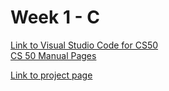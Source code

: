 # Week 1 - C

[Link to Visual Studio Code for CS50](https://cs50.dev/) \
[CS 50 Manual Pages](https://manual.cs50.io/)

[Link to project page](https://cs50.harvard.edu/x/2025/psets/1/) 
